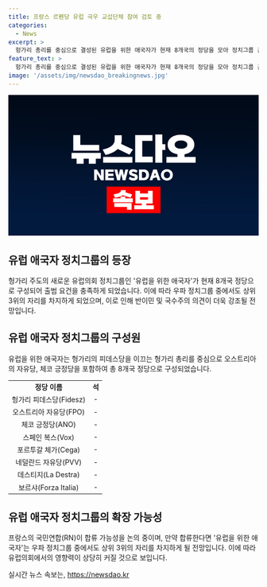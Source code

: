 ```yaml
---
title: 프랑스 르펜당 유럽 극우 교섭단체 참여 검토 중
categories:
  - News
excerpt: >
  헝가리 총리를 중심으로 결성된 유럽을 위한 애국자가 현재 8개국의 정당을 모아 정치그룹 출범 요건을 충족하게 되었다. 극우 성향의 정치동맹은 불법 이민을 막고 국가 주권을 지키겠다는 주장으로 이목을 끌고 있으며, 프랑스 극우 정당 국민연합이 합류를 논의 중인 상황이다. 이에 합류 시 유럽의회에서 3번째로 큰 정치그룹이 될 전망이다.
feature_text: >
  헝가리 총리를 중심으로 결성된 유럽을 위한 애국자가 현재 8개국의 정당을 모아 정치그룹 출범 요건을 충족하게 되었다. 극우 성향의 정치동맹은 불법 이민을 막고 국가 주권을 지키겠다는 주장으로 이목을 끌고 있으며, 프랑스 극우 정당 국민연합이 합류를 논의 중인 상황이다. 이에 합류 시 유럽의회에서 3번째로 큰 정치그룹이 될 전망이다.
image: '/assets/img/newsdao_breakingnews.jpg'
---
```


<p><img src="/assets/img/newsdao_breakingnews.jpg" alt="implanttips 속보" /></p>

<h2 data-ke-size="size26">유럽 애국자 정치그룹의 등장</h2>

<p data-ke-size="size16">헝가리 주도의 새로운 유럽의회 정치그룹인 '유럽을 위한 애국자'가 현재 8개국 정당으로 구성되어 출범 요건을 충족하게 되었습니다. 이에 따라 우파 정치그룹 중에서도 상위 3위의 자리를 차지하게 되었으며, 이로 인해 반이민 및 국수주의 의견이 더욱 강조될 전망입니다. </p>

<h2 data-ke-size="size26">유럽 애국자 정치그룹의 구성원</h2>

<p data-ke-size="size16">유럽을 위한 애국자는 헝가리의 피데스당을 이끄는 헝가리 총리를 중심으로 오스트리아의 자유당, 체코 긍정당을 포함하여 총 8개국 정당으로 구성되었습니다.</p>

<table>
    <tr>
        <td style="text-align: center; height: 17px;"><b>정당 이름</b></td>
        <td style="text-align: center; height: 17px;"><b>석</b></td>
    </tr>
    <tr>
        <td style="text-align: center; height: 17px;">헝가리 피데스당(Fidesz)</td>
        <td style="text-align: center; height: 17px;">-</td>
    </tr>
    <tr>
        <td style="text-align: center; height: 17px;">오스트리아 자유당(FPO)</td>
        <td style="text-align: center; height: 17px;">-</td>
    </tr>
    <tr>
        <td style="text-align: center; height: 17px;">체코 긍정당(ANO)</td>
        <td style="text-align: center; height: 17px;">-</td>
    </tr>
    <tr>
        <td style="text-align: center; height: 17px;">스페인 복스(Vox)</td>
        <td style="text-align: center; height: 17px;">-</td>
    </tr>
    <tr>
        <td style="text-align: center; height: 17px;">포르투갈 체가(Cega)</td>
        <td style="text-align: center; height: 17px;">-</td>
    </tr>
    <tr>
        <td style="text-align: center; height: 17px;">네덜란드 자유당(PVV)</td>
        <td style="text-align: center; height: 17px;">-</td>
    </tr>
    <tr>
        <td style="text-align: center; height: 17px;">데스티지(La Destra)</td>
        <td style="text-align: center; height: 17px;">-</td>
    </tr>
    <tr>
        <td style="text-align: center; height: 17px;">보르샤(Forza Italia)</td>
        <td style="text-align: center; height: 17px;">-</td>
    </tr>
</table>

<h2 data-ke-size="size26">유럽 애국자 정치그룹의 확장 가능성</h2>

<p data-ke-size="size16">프랑스의 국민연합(RN)이 합류 가능성을 논의 중이며, 만약 합류한다면 '유럽을 위한 애국자'는 우파 정치그룹 중에서도 상위 3위의 자리를 차지하게 될 전망입니다. 이에 따라 유럽의회에서의 영향력이 상당히 커질 것으로 보입니다.</p>
실시간 뉴스 속보는, <a href="https://newsdao.kr" rel="dofollow">https://newsdao.kr</a>


